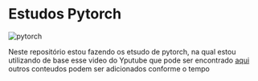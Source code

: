 # Estudos Pytorch

![pytorch](https://pytorch.org/wp-content/uploads/2025/01/pytorch_seo.png)

Neste repositório estou fazendo os etsudo de pytorch, na qual estou  utilizando de base esse video do Yputube que pode ser encontrado [aqui](https://www.youtube.com/watch?v=BQqt1ShkRJI&list=PLQH6T1jnIb5IfToaumZGl1OWOmpbhkk-y) outros conteudos podem ser adicionados conforme o tempo
